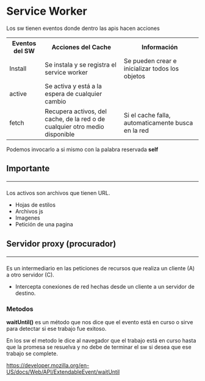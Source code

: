 
# Service Worker 

Los sw tienen eventos donde dentro las apis hacen acciones

<table>
  <ul>
    <th>Eventos del SW</th>
    <th>Acciones del Cache</th>
    <th>Información</th>
    <tr>
      <td>Install</td>
      <td>Se instala y se registra el service worker</td>
      <td>Se pueden crear e inicializar todos los objetos</td>
    </tr>
     <tr>
      <td>active</td>
      <td>Se activa y está a la espera de cualquier cambio</td>
    </tr>
     <tr>
      <td>fetch</td>
      <td>Recupera activos, del cache, de la red o de cualquier otro medio disponible</td>
      <td>Si el cache falla, automaticamente busca en la red</td>
    </tr>
  </ul>
</table>

Podemos invocarlo a si mismo con la palabra reservada **self**

## Importante <hr>
Los activos son archivos que tienen URL.

* Hojas de estilos
* Archivos js
* Imagenes
* Petición de una pagina

## Servidor proxy (procurador) <hr>

Es un intermediario en las peticiones de recursos que realiza un cliente (A) a otro servidor (C).

*  Intercepta conexiones de red hechas desde un cliente a un servidor de destino.

### Metodos 

**waitUntil()** es un método que nos dice que el evento está en curso o sirve para detectar si ese trabajo fue exitoso.

En los sw el metodo le dice al navegador que el trabajo está en curso hasta que la promesa se resuelva y no debe de terminar el sw si desea que ese trabajo se complete.

https://developer.mozilla.org/en-US/docs/Web/API/ExtendableEvent/waitUntil